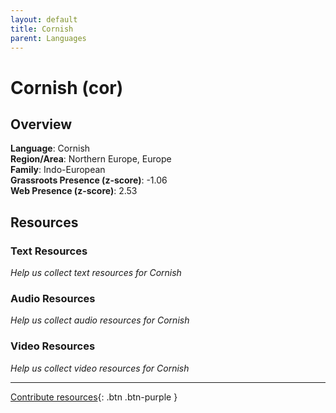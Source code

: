 ```yaml
---
layout: default
title: Cornish
parent: Languages
---
```


# Cornish (cor)

## Overview

**Language**: Cornish  
**Region/Area**: Northern Europe, Europe  
**Family**: Indo-European  
**Grassroots Presence (z-score)**: -1.06  
**Web Presence (z-score)**: 2.53  

## Resources

### Text Resources
*Help us collect text resources for Cornish*

### Audio Resources
*Help us collect audio resources for Cornish*

### Video Resources
*Help us collect video resources for Cornish*

---

[Contribute resources](https://forms.office.com/e/1SfLJx3u1r){: .btn .btn-purple }
